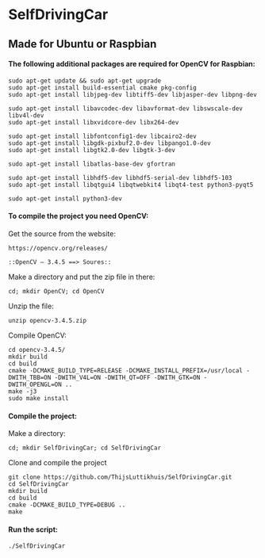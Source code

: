 # SelfDrivingCar

## Made for Ubuntu or Raspbian

#### The following additional packages are required for OpenCV for Raspbian:
```
sudo apt-get update && sudo apt-get upgrade
sudo apt-get install build-essential cmake pkg-config
sudo apt-get install libjpeg-dev libtiff5-dev libjasper-dev libpng-dev

sudo apt-get install libavcodec-dev libavformat-dev libswscale-dev libv4l-dev
sudo apt-get install libxvidcore-dev libx264-dev

sudo apt-get install libfontconfig1-dev libcairo2-dev
sudo apt-get install libgdk-pixbuf2.0-dev libpango1.0-dev
sudo apt-get install libgtk2.0-dev libgtk-3-dev

sudo apt-get install libatlas-base-dev gfortran

sudo apt-get install libhdf5-dev libhdf5-serial-dev libhdf5-103
sudo apt-get install libqtgui4 libqtwebkit4 libqt4-test python3-pyqt5

sudo apt-get install python3-dev
```

#### To compile the project you need OpenCV:

Get the source from the website:
```
https://opencv.org/releases/            

::OpenCV – 3.4.5 ==> Soures::
```
Make a directory and put the zip file in there:
```
cd; mkdir OpenCV; cd OpenCV
```

Unzip the file:
```
unzip opencv-3.4.5.zip
```

Compile OpenCV:
```
cd opencv-3.4.5/
mkdir build
cd build
cmake -DCMAKE_BUILD_TYPE=RELEASE -DCMAKE_INSTALL_PREFIX=/usr/local -DWITH_TBB=ON -DWITH_V4L=ON -DWITH_QT=OFF -DWITH_GTK=ON -DWITH_OPENGL=ON ..
make -j3
sudo make install
```
 
#### Compile the project:
Make a directory:
```
cd; mkdir SelfDrivingCar; cd SelfDrivingCar
```

Clone and compile the project
```
git clone https://github.com/ThijsLuttikhuis/SelfDrivingCar.git
cd SelfDrivingCar
mkdir build
cd build
cmake -DCMAKE_BUILD_TYPE=DEBUG ..
make
```

#### Run the script:
```
./SelfDrivingCar
```



